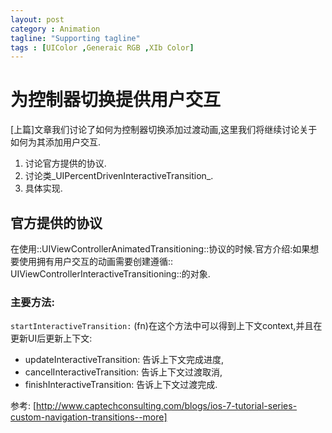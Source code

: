 ```yaml
---
layout: post
category : Animation
tagline: "Supporting tagline"
tags : [UIColor ,Generaic RGB ,XIb Color]
---
```



# 为控制器切换提供用户交互
[上篇]文章我们讨论了如何为控制器切换添加过渡动画,这里我们将继续讨论关于如何为其添加用户交互.
1. 讨论官方提供的协议.
2. 讨论类_UIPercentDrivenInteractiveTransition_.
3. 具体实现.


## 官方提供的协议
在使用::UIViewControllerAnimatedTransitioning::协议的时候.官方介绍:如果想要使用拥有用户交互的动画需要创建遵循:: UIViewControllerInteractiveTransitioning::的对象.
### 主要方法: 
`startInteractiveTransition:`
(fn)在这个方法中可以得到上下文context,并且在更新UI后更新上下文:
* updateInteractiveTransition: 告诉上下文完成进度,
* cancelInteractiveTransition: 告诉上下文过渡取消,
* finishInteractiveTransition: 告诉上下文过渡完成.


参考: [http://www.captechconsulting.com/blogs/ios-7-tutorial-series-custom-navigation-transitions--more]
